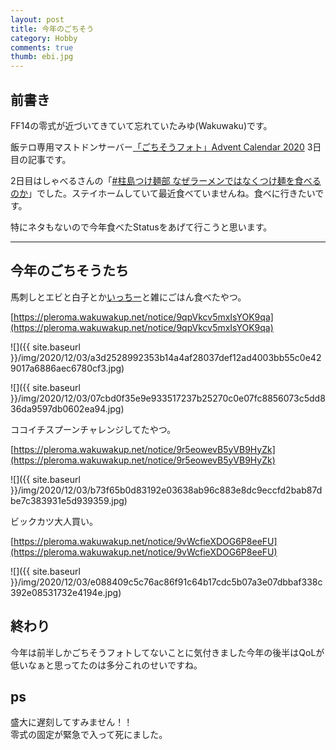 ```yaml
---
layout: post
title: 今年のごちそう
category: Hobby
comments: true
thumb: ebi.jpg
---
```

## 前書き

FF14の零式が近づいてきていて忘れていたみゆ(Wakuwaku)です。


飯テロ専用マストドンサーバー[「ごちそうフォト」Advent Calendar 2020](https://adventar.org/calendars/5016) 3日目の記事です。

2日目はしゃべるさんの「[#柱島つけ麺部 なぜラーメンではなくつけ麺を食べるのか](http://www.siberia.work/2020/12/blog-post.html)」でした。ステイホームしていて最近食べていませんね。食べに行きたいです。

特にネタもないので今年食べたStatusをあげて行こうと思います。

----

## 今年のごちそうたち

馬刺しとエビと白子とか[いっちー](https://yakumo.foundation/@k_itsuki)と雑にごはん食べたやつ。

[https://pleroma.wakuwakup.net/notice/9qpVkcv5mxIsYOK9qa](https://pleroma.wakuwakup.net/notice/9qpVkcv5mxIsYOK9qa)

![]({{ site.baseurl }}/img/2020/12/03/a3d2528992353b14a4af28037def12ad4003bb55c0e429017a6886aec6780cf3.jpg)

![]({{ site.baseurl }}/img/2020/12/03/07cbd0f35e9e933517237b25270c0e07fc8856073c5dd836da9597db0602ea94.jpg)

ココイチスプーンチャレンジしてたやつ。

[https://pleroma.wakuwakup.net/notice/9r5eowevB5yVB9HyZk](https://pleroma.wakuwakup.net/notice/9r5eowevB5yVB9HyZk)

![]({{ site.baseurl }}/img/2020/12/03/b73f65b0d83192e03638ab96c883e8dc9eccfd2bab87dbe7c383931e5d939359.jpg)

ビックカツ大人買い。

[https://pleroma.wakuwakup.net/notice/9vWcfieXDOG6P8eeFU](https://pleroma.wakuwakup.net/notice/9vWcfieXDOG6P8eeFU)

![]({{ site.baseurl }}/img/2020/12/03/e088409c5c76ac86f91c64b17cdc5b07a3e07dbbaf338c392e08531732e4194e.jpg)

## 終わり

今年は前半しかごちそうフォトしてないことに気付きました今年の後半はQoLが低いなぁと思ってたのは多分これのせいですね。

## ps

盛大に遅刻してすみません！！  
零式の固定が緊急で入って死にました。
